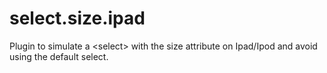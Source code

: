 select.size.ipad
================

Plugin to simulate a &lt;select> with the size attribute on Ipad/Ipod and avoid using the default select.
